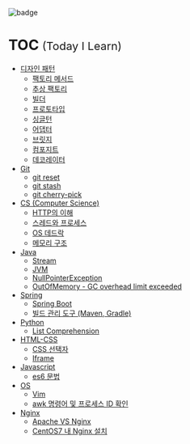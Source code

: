 ![badge](https://img.shields.io/badge/TIL-Today%20I%20Learn-brightgreen)
# TOC <span style="font-size:22px; font-weight:normal;">(Today I Learn)</span>
* [디자인 패턴](./designPattern)
  * [팩토리 메서드](./designPattern/팩토리%20메서드.md)
  * [추상 팩토리](./designPattern/추상%20팩토리.md)
  * [빌더](./designPattern/빌더.md)
  * [프로토타입](./designPattern/프로토타입.md)
  * [싱글턴](./designPattern/싱글턴.md)
  * [어댑터](./designPattern/어댑터.md)
  * [브릿지](./designPattern/브릿지.md)
  * [컴포지트](./designPattern/컴포지트.md)
  * [데코레이터](./designPattern/데코레이터.md)
* [Git](./Git)
  * [git reset](./Git/git%20reset.md)
  * [git stash](./Git/git%20stash.md)
  * [git cherry-pick](./Git/git%20cherry-pick.md)
* [CS (Computer Science)](./CS%20(Computer%20Science))
  * [HTTP의 이해](./CS%20(Computer%20Science)/HTTP의%20이해.md)
  * [스레드와 프로세스](./CS%20(Computer%20Science)/스레드와%20프로세스.md)
  * [OS 데드락](./CS%20(Computer%20Science)/OS%20데드락.md)
  * [메모리 구조](./CS%20(Computer%20Science)/메모리%20구조.md)
* [Java](./Java)
  * [Stream](./Java/Stream.md)
  * [JVM](./Java/JVM.md)
  * [NullPointerException](./Java/NullPointerException.md)
  * [OutOfMemory - GC overhead limit exceeded](./Java/OutOfMemory%20-%20GC%20overhead%20limit%20exceeded.md)
* [Spring](./Spring)
  * [Spring Boot](./Spring/Spring%20Boot.md)
  * [빌드 관리 도구 (Maven, Gradle)](./Spring/빌드%20관리%20도구%20-%20Maven,%20Gradle.md)
* [Python](./Python)
  * [List Comprehension](./Python/List%20Comprehension.md)
* [HTML-CSS](./HTML-CSS)
  * [CSS 선택자](./HTML-CSS/CSS%20선택자.md)
  * [Iframe](./HTML-CSS/Iframe.md)
* [Javascript](./Javascript)
  * [es6 문법](./Javascript/es6%20문법.md)
* [OS](./OS)
  * [Vim](OS/linux/Vim.md)
  * [awk 명령어 및 프로세스 ID 확인](./OS/linux/awk명령어%20및%20프로세스%20ID%20확인.md)
* [Nginx](./Nginx)
  * [Apache VS Nginx](./Nginx/Apache%20vs%20Nginx.md)
  * [CentOS7 내 Nginx 설치](./Nginx/CentOS7%20내%20설치.md)